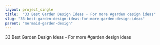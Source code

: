 ```yaml
---
layout: project_single
title:  "33 Best Garden Design Ideas - For more #garden design ideas"
slug: "33-best-garden-design-ideas-for-more-garden-design-ideas"
parent: "mermaid-garden-design"
---
```

33 Best Garden Design Ideas - For more #garden design ideas